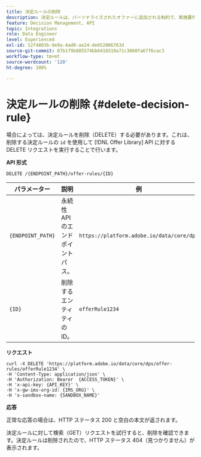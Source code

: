 ```yaml
---
title: 決定ルールの削除
description: 決定ルールは、パーソナライズされたオファーに追加される制約で、実施要件を決定するためにプロファイルに適用されます。
feature: Decision Management, API
topic: Integrations
role: Data Engineer
level: Experienced
exl-id: 52f4803b-9e9a-4ad0-ae24-de652006763d
source-git-commit: 07b1f9b885574bb6418310a71c3060fa67f6cac3
workflow-type: tm+mt
source-wordcount: '120'
ht-degree: 100%

---
```


# 決定ルールの削除 {#delete-decision-rule}

場合によっては、決定ルールを削除（DELETE）する必要があります。これは、削除する決定ルールの `id` を使用して [!DNL Offer Library] API に対する DELETE リクエストを実行することで行います。

**API 形式**

```http
DELETE /{ENDPOINT_PATH}/offer-rules/{ID}
```

| パラメーター | 説明 | 例 |
| --------- | ----------- | ------- |
| `{ENDPOINT_PATH}` | 永続性 API のエンドポイントパス。 | `https://platform.adobe.io/data/core/dps` |
| `{ID}` | 削除するエンティティの ID。 | `offerRule1234` |

**リクエスト**

```shell
curl -X DELETE 'https://platform.adobe.io/data/core/dps/offer-rules/offerRule1234' \
-H 'Content-Type: application/json' \
-H 'Authorization: Bearer  {ACCESS_TOKEN}' \
-H 'x-api-key: {API_KEY}' \
-H 'x-gw-ims-org-id: {IMS_ORG}' \
-H 'x-sandbox-name: {SANDBOX_NAME}'
```

**応答**

正常な応答の場合は、HTTP ステータス 200 と空白の本文が返されます。

決定ルールに対して検索（GET）リクエストを試行すると、削除を確認できます。決定ルールは削除されたので、HTTP ステータス 404（見つかりません）が表示されます。
